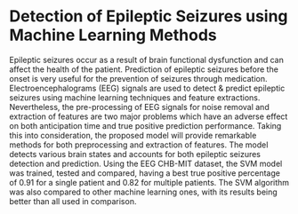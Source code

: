 # Detection of Epileptic Seizures using Machine Learning Methods
Epileptic seizures occur as a result of brain functional dysfunction and can affect the health of the
patient. Prediction of epileptic seizures before the onset is very useful for the prevention of seizures
through medication. Electroencephalograms (EEG) signals are used to detect & predict epileptic seizures
using machine learning techniques and feature extractions. Nevertheless, the pre-processing of
EEG signals for noise removal and extraction of features are two major problems which have an
adverse effect on both anticipation time and true positive prediction performance. Taking this into
consideration, the proposed model will provide remarkable methods for both preprocessing and extraction
of features. The model detects various brain states and accounts for both epileptic seizures
detection and prediction. Using the EEG CHB-MIT dataset, the SVM model was trained, tested
and compared, having a best true positive percentage of 0.91 for a single patient and 0.82 for
multiple patients. The SVM algorithm was also compared to other machine learning ones, with its
results being better than all used in comparison.
